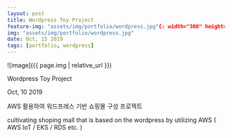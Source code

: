 ```yaml
---
layout: post
title: Wordpress Toy Project  
feature-img: "assets/img/portfolio/wordpress.jpg"{: width="300" height="300"}
img: "assets/img/portfolio/wordpress.jpg"
date: Oct, 15 2019
tags: [portfolio, wordpress]
---
```


![image]({{ page.img | relative_url }})


Wordpress Toy Project  

 Oct, 10 2019

AWS 활용하여 워드프레스 기반 쇼핑몰 구성 프로젝트 

cultivating shoping mall that is based on the wordpress by utilizing AWS ( AWS IoT / EKS / RDS etc. )



